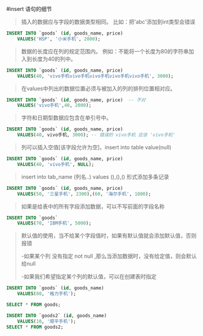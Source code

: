 #insert 语句的细节

> 插入的数据应与字段的数据类型相同。 比如：把'abc'添加到int类型会错误
>
``` sql 
INSERT INTO `goods` (id, goods_name, price) 
	VALUES('HSP', '小米手机', 2000);
``` 
	
> 数据的长度应在列的规定范围内。 例如：不能将一个长度为80的字符串加入到长度为40的列中。
> 
``` sql 
INSERT INTO `goods` (id, goods_name, price) 
	VALUES(40, 'vivo手机vivo手机vivo手机vivo手机vivo手机', 3000);
``` 
	
> 在values中列出的数据位置必须与被加入的列的排列位置相对应。
>
``` sql 
INSERT INTO `goods` (id, goods_name, price)  -- 不对
	VALUES('vivo手机',40, 2000);
``` 
	
> 字符和日期型数据应包含在单引号中。
>
``` sql 
INSERT INTO `goods` (id, goods_name, price) 
	VALUES(40, vivo手机, 3000); -- 错误的 vivo手机 应该 'vivo手机'
``` 
	
> 列可以插入空值[该字段允许为空]，insert into table value(null)
>
``` sql 
INSERT INTO `goods` (id, goods_name, price) 
	VALUES(40, 'vivo手机', NULL);
``` 
	
> insert into tab_name (列名..)  values (),(),()  形式添加多条记录
>
``` sql 
INSERT INTO `goods` (id, goods_name, price) 
	VALUES(50, '三星手机', 2300),(60, '海尔手机', 1800);
``` 
	
> 如果是给表中的所有字段添加数据，可以不写前面的字段名称
>
``` sql 
INSERT INTO `goods`   
	VALUES(70, 'IBM手机', 5000);
``` 
	
> 默认值的使用，当不给某个字段值时，如果有默认值就会添加默认值，否则报错
>
> -如果某个列 没有指定 not null ,那么当添加数据时，没有给定值，则会默认给null
>
> -如果我们希望指定某个列的默认值，可以在创建表时指定
>
``` sql 
INSERT INTO `goods` (id, goods_name)   
	VALUES(80, '格力手机');

SELECT * FROM goods;

INSERT INTO `goods2` (id, goods_name)   
	VALUES(10, '顺平手机');
SELECT * FROM goods2;
``` 

